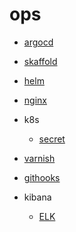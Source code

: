 # ops

* [argocd](https://github.com/Fdslk/ops/tree/main/argocd-app-config)

* [skaffold](https://github.com/Fdslk/ops/tree/main/skaffoldDemo)

* [helm](https://github.com/Fdslk/ops/tree/main/helmDemo)

* [nginx](https://github.com/Fdslk/ops/tree/main/nginx)

* k8s
  * [secret](https://github.com/Fdslk/ops/tree/main/k8secret)
* [varnish](https://github.com/Fdslk/ops/tree/main/varnish)
* [githooks](https://github.com/Fdslk/ops/tree/main/script)
* kibana
  * [ELK](https://github.com/Fdslk/ops/tree/main/ELK)

